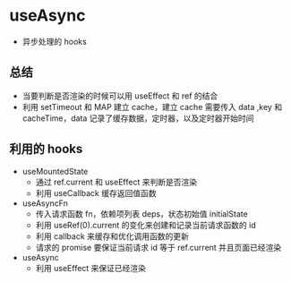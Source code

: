 # useAsync

- 异步处理的 hooks

## 总结

- 当要判断是否渲染的时候可以用 useEffect 和 ref 的结合
- 利用 setTimeout 和 MAP 建立 cache，建立 cache 需要传入 data ,key 和 cacheTime，data 记录了缓存数据，定时器，以及定时器开始时间

## 利用的 hooks

- useMountedState
  - 通过 ref.current 和 useEffect 来判断是否渲染
  - 利用 useCallback 缓存返回值函数
- useAsyncFn
  - 传入请求函数 fn，依赖项列表 deps，状态初始值 initialState
  - 利用 useRef(0).current 的变化来创建和记录当前请求函数的 id
  - 利用 callback 来缓存和优化调用函数的更新
  - 请求的 promise 要保证当前请求 id 等于 ref.current 并且页面已经渲染
- useAsync
  - 利用 useEffect 来保证已经渲染
